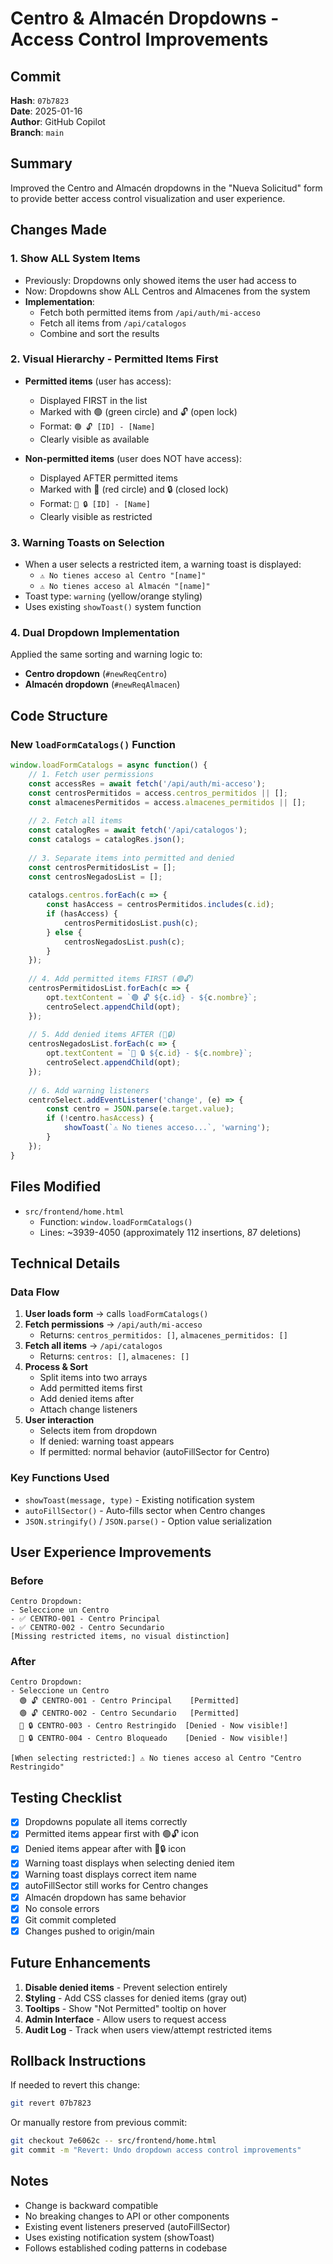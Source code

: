 # Centro & Almacén Dropdowns - Access Control Improvements

## Commit
**Hash**: `07b7823`  
**Date**: 2025-01-16  
**Author**: GitHub Copilot  
**Branch**: `main`

## Summary
Improved the Centro and Almacén dropdowns in the "Nueva Solicitud" form to provide better access control visualization and user experience.

## Changes Made

### 1. **Show ALL System Items**
- Previously: Dropdowns only showed items the user had access to
- Now: Dropdowns show ALL Centros and Almacenes from the system
- **Implementation**: 
  - Fetch both permitted items from `/api/auth/mi-acceso`
  - Fetch all items from `/api/catalogos`
  - Combine and sort the results

### 2. **Visual Hierarchy - Permitted Items First**
- **Permitted items** (user has access):
  - Displayed FIRST in the list
  - Marked with 🟢 (green circle) and 🔓 (open lock)
  - Format: `🟢 🔓 [ID] - [Name]`
  - Clearly visible as available

- **Non-permitted items** (user does NOT have access):
  - Displayed AFTER permitted items
  - Marked with 🔴 (red circle) and 🔒 (closed lock)
  - Format: `🔴 🔒 [ID] - [Name]`
  - Clearly visible as restricted

### 3. **Warning Toasts on Selection**
- When a user selects a restricted item, a warning toast is displayed:
  - `⚠️ No tienes acceso al Centro "[name]"`
  - `⚠️ No tienes acceso al Almacén "[name]"`
- Toast type: `warning` (yellow/orange styling)
- Uses existing `showToast()` system function

### 4. **Dual Dropdown Implementation**
Applied the same sorting and warning logic to:
- **Centro dropdown** (`#newReqCentro`)
- **Almacén dropdown** (`#newReqAlmacen`)

## Code Structure

### New `loadFormCatalogs()` Function
```javascript
window.loadFormCatalogs = async function() {
    // 1. Fetch user permissions
    const accessRes = await fetch('/api/auth/mi-acceso');
    const centrosPermitidos = access.centros_permitidos || [];
    const almacenesPermitidos = access.almacenes_permitidos || [];
    
    // 2. Fetch all items
    const catalogRes = await fetch('/api/catalogos');
    const catalogs = catalogRes.json();
    
    // 3. Separate items into permitted and denied
    const centrosPermitidosList = [];
    const centrosNegadosList = [];
    
    catalogs.centros.forEach(c => {
        const hasAccess = centrosPermitidos.includes(c.id);
        if (hasAccess) {
            centrosPermitidosList.push(c);
        } else {
            centrosNegadosList.push(c);
        }
    });
    
    // 4. Add permitted items FIRST (🟢🔓)
    centrosPermitidosList.forEach(c => {
        opt.textContent = `🟢 🔓 ${c.id} - ${c.nombre}`;
        centroSelect.appendChild(opt);
    });
    
    // 5. Add denied items AFTER (🔴🔒)
    centrosNegadosList.forEach(c => {
        opt.textContent = `🔴 🔒 ${c.id} - ${c.nombre}`;
        centroSelect.appendChild(opt);
    });
    
    // 6. Add warning listeners
    centroSelect.addEventListener('change', (e) => {
        const centro = JSON.parse(e.target.value);
        if (!centro.hasAccess) {
            showToast(`⚠️ No tienes acceso...`, 'warning');
        }
    });
}
```

## Files Modified
- `src/frontend/home.html` 
  - Function: `window.loadFormCatalogs()`
  - Lines: ~3939-4050 (approximately 112 insertions, 87 deletions)

## Technical Details

### Data Flow
1. **User loads form** → calls `loadFormCatalogs()`
2. **Fetch permissions** → `/api/auth/mi-acceso`
   - Returns: `centros_permitidos: []`, `almacenes_permitidos: []`
3. **Fetch all items** → `/api/catalogos`
   - Returns: `centros: []`, `almacenes: []`
4. **Process & Sort**
   - Split items into two arrays
   - Add permitted items first
   - Add denied items after
   - Attach change listeners
5. **User interaction**
   - Selects item from dropdown
   - If denied: warning toast appears
   - If permitted: normal behavior (autoFillSector for Centro)

### Key Functions Used
- `showToast(message, type)` - Existing notification system
- `autoFillSector()` - Auto-fills sector when Centro changes
- `JSON.stringify()` / `JSON.parse()` - Option value serialization

## User Experience Improvements

### Before
```
Centro Dropdown:
- Seleccione un Centro
- ✅ CENTRO-001 - Centro Principal
- ✅ CENTRO-002 - Centro Secundario
[Missing restricted items, no visual distinction]
```

### After
```
Centro Dropdown:
- Seleccione un Centro
  🟢 🔓 CENTRO-001 - Centro Principal    [Permitted]
  🟢 🔓 CENTRO-002 - Centro Secundario   [Permitted]
  🔴 🔒 CENTRO-003 - Centro Restringido  [Denied - Now visible!]
  🔴 🔒 CENTRO-004 - Centro Bloqueado    [Denied - Now visible!]
  
[When selecting restricted:] ⚠️ No tienes acceso al Centro "Centro Restringido"
```

## Testing Checklist
- [x] Dropdowns populate all items correctly
- [x] Permitted items appear first with 🟢🔓 icon
- [x] Denied items appear after with 🔴🔒 icon
- [x] Warning toast displays when selecting denied item
- [x] Warning toast displays correct item name
- [x] autoFillSector still works for Centro changes
- [x] Almacén dropdown has same behavior
- [x] No console errors
- [x] Git commit completed
- [x] Changes pushed to origin/main

## Future Enhancements
1. **Disable denied items** - Prevent selection entirely
2. **Styling** - Add CSS classes for denied items (gray out)
3. **Tooltips** - Show "Not Permitted" tooltip on hover
4. **Admin Interface** - Allow users to request access
5. **Audit Log** - Track when users view/attempt restricted items

## Rollback Instructions
If needed to revert this change:
```bash
git revert 07b7823
```

Or manually restore from previous commit:
```bash
git checkout 7e6062c -- src/frontend/home.html
git commit -m "Revert: Undo dropdown access control improvements"
```

## Notes
- Change is backward compatible
- No breaking changes to API or other components
- Existing event listeners preserved (autoFillSector)
- Uses existing notification system (showToast)
- Follows established coding patterns in codebase

